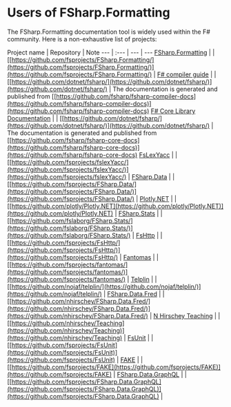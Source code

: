 # Users of FSharp.Formatting

The FSharp.Formatting documentation tool is widely used within the F# community.
Here is a non-exhaustive list of projects:

<!-- temporary -->
<style>
table { table-layout: fixed; }
tr td { padding: 15px 0; }
tr td p { margin: 0 }
tr th:first-child, tr td:first-child { width: 20%; }
tr th:last-child, tr td:last-child { width: 35% }
</style>
Project name | Repository | Note
--- | :--- | --- | ---
[FSharp.Formatting](https://fsprojects.github.io/FSharp.Formatting/) | &#32; | [[https://github.com/fsprojects/FSharp.Formatting/](https://github.com/fsprojects/FSharp.Formatting/)](https://github.com/fsprojects/FSharp.Formatting/) | &#32;
[F# compiler guide](https://fsharp.github.io/fsharp-compiler-docs/) | &#32; | [[https://github.com/dotnet/fsharp/](https://github.com/dotnet/fsharp/)](https://github.com/dotnet/fsharp/) | The documentation is generated and published from [[https://github.com/fsharp/fsharp-compiler-docs](https://github.com/fsharp/fsharp-compiler-docs)](https://github.com/fsharp/fsharp-compiler-docs)
[F# Core Library Documentation](https://fsharp.github.io/fsharp-core-docs/) | &#32; | [[https://github.com/dotnet/fsharp/](https://github.com/dotnet/fsharp/)](https://github.com/dotnet/fsharp/) | The documentation is generated and published from [[https://github.com/fsharp/fsharp-core-docs](https://github.com/fsharp/fsharp-core-docs)](https://github.com/fsharp/fsharp-core-docs)
[FsLexYacc](https://fsprojects.github.io/FsLexYacc) | &#32; | [[https://github.com/fsprojects/fslexYacc/](https://github.com/fsprojects/fslexYacc/)](https://github.com/fsprojects/fslexYacc/) | &#32;
[FSharp.Data](https://fsprojects.github.io/FSharp.Data/) | &#32; | [[https://github.com/fsprojects/FSharp.Data/](https://github.com/fsprojects/FSharp.Data/)](https://github.com/fsprojects/FSharp.Data/) | &#32;
[Plotly.NET](https://plotly.net/) | &#32; | [[https://github.com/plotly/Plotly.NET](https://github.com/plotly/Plotly.NET)](https://github.com/plotly/Plotly.NET) | &#32;
[FSharp.Stats](https://fslab.org/FSharp.Stats/) | &#32; | [[https://github.com/fslaborg/FSharp.Stats/](https://github.com/fslaborg/FSharp.Stats/)](https://github.com/fslaborg/FSharp.Stats/) | &#32;
[FsHttp](https://fsprojects.github.io/FsHttp/) | &#32; | [[https://github.com/fsprojects/FsHttp/](https://github.com/fsprojects/FsHttp/)](https://github.com/fsprojects/FsHttp/) | &#32;
[Fantomas](https://fsprojects.github.io/fantomas/docs/) | &#32; | [[https://github.com/fsprojects/fantomas/](https://github.com/fsprojects/fantomas/)](https://github.com/fsprojects/fantomas/) | &#32;
[Telplin](https://nojaf.com/telplin/docs/) | &#32; | [[https://github.com/nojaf/telplin/](https://github.com/nojaf/telplin/)](https://github.com/nojaf/telplin/) | &#32;
[FSharp.Data.Fred](https://github.com/nhirschey/FSharp.Data.Fred/) | &#32; | [[https://github.com/nhirschey/FSharp.Data.Fred/](https://github.com/nhirschey/FSharp.Data.Fred/)](https://github.com/nhirschey/FSharp.Data.Fred/) | &#32;
[N Hirschey Teaching](https://nhirschey.github.io/Teaching/) | &#32; | [[https://github.com/nhirschey/Teaching](https://github.com/nhirschey/Teaching)](https://github.com/nhirschey/Teaching) | &#32;
[FsUnit](https://fsprojects.github.io/FsUnit/) | &#32; | [[https://github.com/fsprojects/FsUnit](https://github.com/fsprojects/FsUnit)](https://github.com/fsprojects/FsUnit) | &#32;
[FAKE](https://fake.build/) | &#32; | [[https://github.com/fsprojects/FAKE](https://github.com/fsprojects/FAKE)](https://github.com/fsprojects/FAKE) | &#32;
[FSharp.Data.GraphQL](https://fsprojects.github.io/FSharp.Data.GraphQL/) | &#32; | [[https://github.com/fsprojects/FSharp.Data.GraphQL](https://github.com/fsprojects/FSharp.Data.GraphQL)](https://github.com/fsprojects/FSharp.Data.GraphQL) | &#32;



